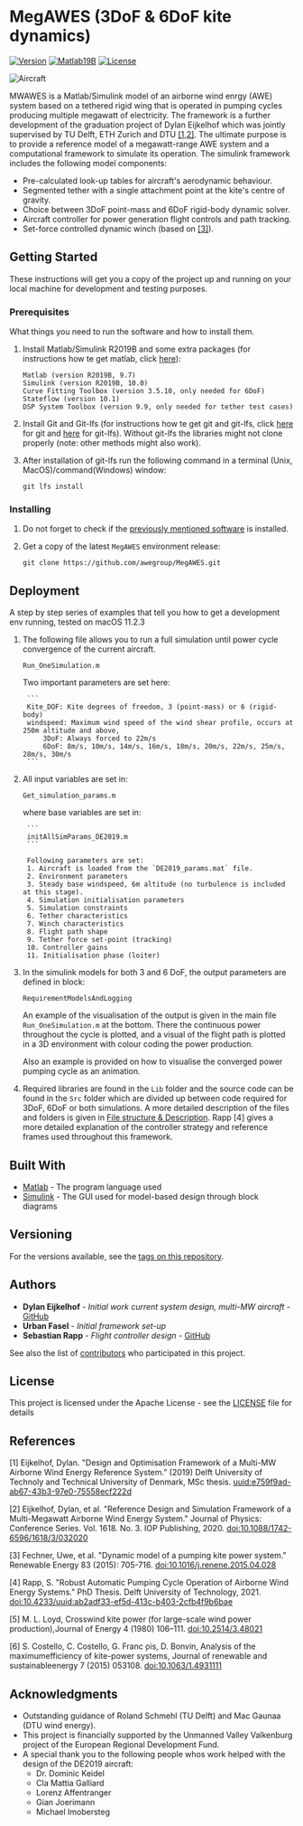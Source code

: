# MegAWES (3DoF & 6DoF kite dynamics)

[![Version](https://img.shields.io/github/v/release/awegroup/MegAWES?label=Latest%20release)](https://github.com/awegroup/MegAWES/releases)
[![Matlab19B](https://img.shields.io/static/v1?label=Matlab%20Simulink&message=2019B&color=brightgreen)](https://www.mathworks.com/products/simulink) <!--static-->
[![License](https://img.shields.io/github/license/awegroup/MegAWES?label=License)](http://www.apache.org/licenses/)
<!--[![docs](https://readthedocs.org/projects/pip/badge/)](https://readthedocs.org/projects/pip)-->

![Aircraft](DE2019_Aircraft.jpeg)
<!--<img src="DE2019_Aircraft.jpeg" alt="alt text" width="600"/>-->

MWAWES is a Matlab/Simulink model of an airborne wind enrgy (AWE) system based on a tethered rigid wing that is operated in pumping cycles producing multiple megawatt of electricity. The framework is a further development of the graduation project of Dylan Eijkelhof which was jointly supervised by TU Delft, ETH Zurich and DTU [[1,2]](#References). The ultimate purpose is to provide a reference model of a megawatt-range AWE system and a computational framework to simulate its operation. The simulink framework includes the following model components:

* Pre-calculated look-up tables for aircraft's aerodynamic behaviour.
* Segmented tether with a single attachment point at the kite's centre of gravity.
* Choice between 3DoF point-mass  and 6DoF rigid-body dynamic solver.
* Aircraft controller for power generation flight controls and path tracking.
* Set-force controlled dynamic winch (based on [[3]](#References)).


## Getting Started

These instructions will get you a copy of the project up and running on your local machine for development and testing purposes.

### Prerequisites

What things you need to run the software and how to install them.

1. Install Matlab/Simulink R2019B and some extra packages (for instructions how te get matlab, click [here](https://www.mathworks.com/products/get-matlab.html)):

	```
	Matlab (version R2019B, 9.7)
	Simulink (version R2019B, 10.0)
	Curve Fitting Toolbox (version 3.5.10, only needed for 6DoF)
	Stateflow (version 10.1)
	DSP System Toolbox (version 9.9, only needed for tether test cases)
	```
2. Install Git and Git-lfs (for instructions how te get git and git-lfs, click [here](https://git-scm.com/book/en/v2/Getting-Started-Installing-Git) for git and [here](https://docs.github.com/en/github/managing-large-files/installing-git-large-file-storage) for git-lfs). Without git-lfs the libraries might not clone properly (note: other methods might also work).
3. After installation of git-lfs run the following command in a terminal (Unix, MacOS)/command(Windows) window:

	```
	git lfs install
	```

### Installing

1. Do not forget to check if the [previously mentioned software](#Prerequisites) is installed.
2. Get a copy of the latest `MegAWES` environment release:

	```
	git clone https://github.com/awegroup/MegAWES.git
	```

## Deployment

A step by step series of examples that tell you how to get a development env running, tested on macOS 11.2.3

1. The following file allows you to run a full simulation until power cycle convergence of the current aircraft.

	```
	Run_OneSimulation.m
	```
	
	Two important parameters are set here:
	
		```
		Kite_DOF: Kite degrees of freedom, 3 (point-mass) or 6 (rigid-body)
		windspeed: Maximum wind speed of the wind shear profile, occurs at 250m altitude and above,
			3DoF: Always forced to 22m/s
			6DoF: 8m/s, 10m/s, 14m/s, 16m/s, 18m/s, 20m/s, 22m/s, 25m/s, 28m/s, 30m/s
		```

2. All input variables are set in:

	```
	Get_simulation_params.m
	```
	where base variables are set in:
	
		```
		initAllSimParams_DE2019.m
		```
		
		Following parameters are set:
		1. Aircraft is loaded from the `DE2019_params.mat` file.
		2. Environment parameters
		3. Steady base windspeed, 6m altitude (no turbulence is included at this stage).
		4. Simulation initialisation parameters
		5. Simulation constraints
		6. Tether characteristics
		7. Winch characteristics
		8. Flight path shape
		9. Tether force set-point (tracking)
		10. Controller gains
		11. Initialisation phase (loiter)

3. In the simulink models for both 3 and 6 DoF, the output parameters are defined in block:

	```
	RequirementModelsAndLogging
	```

	An example of the visualisation of the output is given in the main file `Run_OneSimulation.m` at the bottom.
	There the continuous power throughout the cycle is plotted, and a visual of the flight path is plotted in a 3D environment with colour coding the power production. 
	
	Also an example is provided on how to visualise the converged power pumping cycle as an animation.

4. Required libraries are found in the `Lib` folder and the source code can be found in the `Src` folder which are divided up between code required for 3DoF, 6DoF or both simulations. A more detailed description of the files and folders is given in [File structure & Description](#file-structure-and-descriptions). Rapp [4] gives a more detailed explanation of the controller strategy and reference frames used throughout this framework.

## Built With

* [Matlab](https://www.mathworks.com/products/matlab) - The program language used
* [Simulink](https://www.mathworks.com/products/simulink) - The GUI used for model-based design through block diagrams

<!--## Contributing

Please read [CONTRIBUTING.md](https://gist.github.com/PurpleBooth/b24679402957c63ec426) for details on our code of conduct, and the process for submitting pull requests to us.-->

## Versioning

For the versions available, see the [tags on this repository](https://github.com/awegroup/MWAWES/tags). 

## Authors

* **Dylan Eijkelhof** - *Initial work current system design, multi-MW aircraft* - [GitHub](https://github.com/DylanEij)
* **Urban Fasel** - *Initial framework set-up* 
* **Sebastian Rapp** - *Flight controller design* - [GitHub](https://github.com/sebrap)

See also the list of [contributors](https://github.com/awegroup/MWAWES/graphs/contributors) who participated in this project.

## License

This project is licensed under the Apache License - see the [LICENSE](LICENSE.md) file for details

## References
[1] Eijkelhof, Dylan. "Design and Optimisation Framework of a Multi-MW Airborne Wind Energy Reference System." (2019) Delft University of Technoly and Technical University of Denmark, MSc thesis. [uuid:e759f9ad-ab67-43b3-97e0-75558ecf222d](http://resolver.tudelft.nl/uuid:e759f9ad-ab67-43b3-97e0-75558ecf222d)

[2] Eijkelhof, Dylan, et al. "Reference Design and Simulation Framework of a Multi-Megawatt Airborne Wind Energy System." Journal of Physics: Conference Series. Vol. 1618. No. 3. IOP Publishing, 2020. [doi:10.1088/1742-6596/1618/3/032020](https://doi.org/10.1088/1742-6596/1618/3/032020)

[3] Fechner, Uwe, et al. "Dynamic model of a pumping kite power system." Renewable Energy 83 (2015): 705-716. [doi:10.1016/j.renene.2015.04.028](http://dx.doi.org/10.1016/j.renene.2015.04.028)

[4] Rapp, S. "Robust Automatic Pumping Cycle Operation of Airborne Wind Energy Systems." PhD Thesis. Delft University of Technology, 2021. [doi:10.4233/uuid:ab2adf33-ef5d-413c-b403-2cfb4f9b6bae](https://doi.org/10.4233/uuid:ab2adf33-ef5d-413c-b403-2cfb4f9b6bae)

[5] M. L. Loyd, Crosswind kite power (for large-scale wind power production),Journal of Energy 4 (1980) 106–111. [doi:10.2514/3.48021](http://dx.doi.org/10.2514/3.48021)

[6] S. Costello, C. Costello, G. Franc ̧ois, D. Bonvin, Analysis of the maximumefficiency of kite-power systems,  Journal of renewable and sustainableenergy 7 (2015) 053108. [doi:10.1063/1.4931111](http://dx.doi.org/10.1063/1.4931111)

## Acknowledgments

* Outstanding guidance of Roland Schmehl (TU Delft) and Mac Gaunaa (DTU wind energy).
* This project is financially supported by the Unmanned Valley Valkenburg project of the European Regional Development Fund.
* A special thank you to the following people whos work helped with the design of the DE2019 aircraft:
	* Dr. Dominic Keidel
	* Cla Mattia Galliard
	* Lorenz Affentranger
	* Gian Joerimann
	* Michael Imobersteg